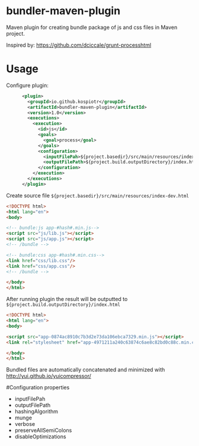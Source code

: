 # bundler-maven-plugin

Maven plugin for creating bundle package of js and css files in Maven project.

Inspired by: https://github.com/dciccale/grunt-processhtml

# Usage

Configure plugin:

```xml
      <plugin>
        <groupId>io.github.kospiotr</groupId>
        <artifactId>bundler-maven-plugin</artifactId>
        <version>1.0</version>
        <executions>
          <execution>
            <id>js</id>
            <goals>
              <goal>process</goal>
            </goals>
            <configuration>
              <inputFilePah>${project.basedir}/src/main/resources/index-dev.html</inputFilePah>
              <outputFilePath>${project.build.outputDirectory}/index.html</outputFilePath>
            </configuration>
          </execution>
        </executions>
      </plugin>
```

Create source file ```${project.basedir}/src/main/resources/index-dev.html```

```html
<!DOCTYPE html>
<html lang="en">
<body>

<!-- bundle:js app-#hash#.min.js-->
<script src="js/lib.js"></script>
<script src="js/app.js"></script>
<!-- /bundle -->

<!-- bundle:css app-#hash#.min.css-->
<link href="css/lib.css"/>
<link href="css/app.css"/>
<!-- /bundle -->

</body>
</html>
```

After running plugin the result will be outputted to ```${project.build.outputDirectory}/index.html```


```html
<!DOCTYPE html>
<html lang="en">
<body>

<script src="app-0874ac8910c7b3d2e73da106ebca7329.min.js"></script>
<link rel="stylesheet" href="app-4971211a240c63874c6ae8c82bd0c88c.min.css" />

</body>
</html>
```

Bundled files are automatically concatenated and minimized with http://yui.github.io/yuicompressor/

#Configuration properties
- inputFilePah
- outputFilePath
- hashingAlgorithm
- munge
- verbose
- preserveAllSemiColons
- disableOptimizations
